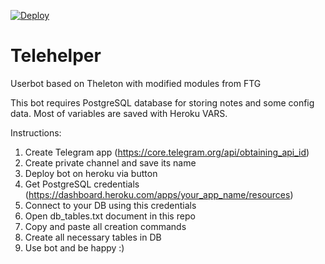 [![Deploy](https://www.herokucdn.com/deploy/button.svg)](https://heroku.com/deploy?template=https://github.com/tizhproger/telehelper)
# Telehelper
Userbot based on Theleton with modified modules from FTG

This bot requires PostgreSQL database for storing notes and some config data. Most of variables are saved with Heroku VARS.

Instructions:

1) Create Telegram app (https://core.telegram.org/api/obtaining_api_id)
2) Create private channel and save its name
3) Deploy bot on heroku via button
4) Get PostgreSQL credentials (https://dashboard.heroku.com/apps/your_app_name/resources)
5) Connect to your DB using this credentials
6) Open db_tables.txt document in this repo
7) Copy and paste all creation commands
8) Create all necessary tables in DB
9) Use bot and be happy :)
